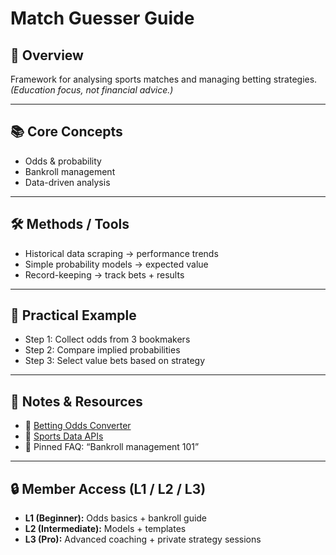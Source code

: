 # Match Guesser Guide

## 🔑 Overview
Framework for analysing sports matches and managing betting strategies.  
*(Education focus, not financial advice.)*

---

## 📚 Core Concepts
- Odds & probability  
- Bankroll management  
- Data-driven analysis  

---

## 🛠️ Methods / Tools
- Historical data scraping → performance trends  
- Simple probability models → expected value  
- Record-keeping → track bets + results  

---

## 🎯 Practical Example
- Step 1: Collect odds from 3 bookmakers  
- Step 2: Compare implied probabilities  
- Step 3: Select value bets based on strategy  

---

## 📌 Notes & Resources
- 🔗 [Betting Odds Converter](https://www.oddschecker.com/betting-tools/odds-converter)  
- 🔗 [Sports Data APIs](https://www.sportsdata.io/)  
- 📄 Pinned FAQ: “Bankroll management 101”  

---

## 🔒 Member Access (L1 / L2 / L3)
- **L1 (Beginner):** Odds basics + bankroll guide  
- **L2 (Intermediate):** Models + templates  
- **L3 (Pro):** Advanced coaching + private strategy sessions  
